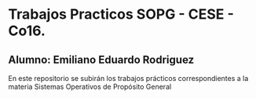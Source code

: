 # Trabajos Practicos SOPG - CESE - Co16.
## Alumno: Emiliano Eduardo Rodriguez

En este repositorio se subirán los trabajos prácticos correspondientes a la materia Sistemas Operativos de Propósito General
